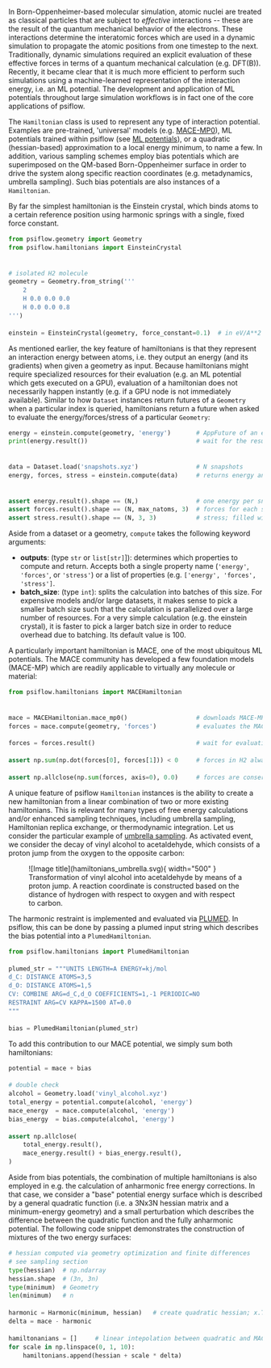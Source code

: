 In Born-Oppenheimer-based molecular simulation, atomic nuclei are treated as classical
particles that are subject to *effective* interactions -- these are the result of the quantum
mechanical behavior of the electrons. These interactions determine the interatomic forces
which are used in a dynamic simulation to propagate the atomic positions from one timestep
to the next.
Traditionally, dynamic simulations required an explicit evaluation of these effective
forces in terms of a quantum mechanical calculation (e.g. DFT(B)).
Recently, it became clear that it is much more efficient to perform such simulations
using a machine-learned representation of the interaction energy, i.e. an ML potential. 
The development and application of ML potentials throughout large simulation workflows is in
fact one of the core applications of psiflow.

The `Hamiltonian` class is used to represent any type of interaction potential.
Examples are pre-trained, 'universal' models (e.g. [MACE-MP0](https://arxiv.org/abs/2401.00096)),
ML potentials trained within psiflow (see [ML potentials](model.md)), or a quadratic
(hessian-based) approximation to a local energy minimum, to name a few.
In addition, various sampling schemes employ bias potentials which are superimposed on the
QM-based Born-Oppenheimer surface in order to drive the system
along specific reaction coordinates (e.g. metadynamics, umbrella sampling).
Such bias potentials are also instances of a `Hamiltonian`.

By far the simplest hamiltonian is the Einstein crystal, which binds atoms to a certain
reference position using harmonic springs with a single, fixed force constant.

```py
from psiflow.geometry import Geometry
from psiflow.hamiltonians import EinsteinCrystal


# isolated H2 molecule
geometry = Geometry.from_string('''
    2
    H 0.0 0.0 0.0
    H 0.0 0.0 0.8
''')

einstein = EinsteinCrystal(geometry, force_constant=0.1)  # in eV/A**2

```
As mentioned earlier, the key feature of hamiltonians is that they represent an interaction energy between atoms,
i.e. they output an energy (and its gradients) when given a geometry as input.
Because hamiltonians might require specialized resources for their evaluation (e.g. an ML
potential which gets executed on a GPU), evaluation of a hamiltonian does not necessarily
happen instantly (e.g. if a GPU node is not immediately available). Similar to how
`Dataset` instances return futures of a `Geometry` when a particular index is queried,
hamiltonians return a future when asked to evaluate the energy/forces/stress of a
particular `Geometry`:

```py
energy = einstein.compute(geometry, 'energy')       # AppFuture of an energy (np.ndarray with shape (1,))
print(energy.result())                              # wait for the result to complete, and print it (in eV)


data = Dataset.load('snapshots.xyz')                # N snapshots
energy, forces, stress = einstein.compute(data)     # returns energy and gradients for each snapshot in data


assert energy.result().shape == (N,)                # one energy per snapshot
assert forces.result().shape == (N, max_natoms, 3)  # forces for each snapshot, with padded natoms
assert stress.result().shape == (N, 3, 3)           # stress; filled with NaNs if not applicable
```
Aside from a dataset or a geometry, `compute` takes the following keyword arguments:

- **outputs**: (type `str` or `list[str]`]): determines which properties to compute and
  return. Accepts both a single property name (`'energy'`, `'forces'`, or `'stress'`) or a list
  of properties (e.g. `['energy', 'forces', 'stress']`.
- **batch_size**: (type `int`): splits the calculation into batches of this size. For
  expensive models and/or large datasets, it makes sense to pick a smaller batch size such
  that the calculation is parallelized over a large number of resources. For a very simple
  calculation (e.g. the einstein crystal), it is faster to pick a larger batch size in
  order to reduce overhead due to batching. Its default value is 100.

A particularly important hamiltonian is MACE, one of the most ubiquitous ML potentials.
The MACE community has developed a few foundation models (MACE-MP) which are readily applicable to
virtually any molecule or material:

```py
from psiflow.hamiltonians import MACEHamiltonian


mace = MACEHamiltonian.mace_mp0()                   # downloads MACE-MP0 from github
forces = mace.compute(geometry, 'forces')           # evaluates the MACE potential on the geometry

forces = forces.result()                            # wait for evaluation to complete and get actual value

assert np.sum(np.dot(forces[0], forces[1])) < 0     # forces in H2 always point opposite of each other

assert np.allclose(np.sum(forces, axis=0), 0.0)     # forces are conservative --> sum to [0, 0, 0]
```
A unique feature of psiflow `Hamiltonian` instances is the ability to create a new
hamiltonian from a linear combination of two or more existing hamiltonians.
This is relevant for many types of free energy calculations and/or enhanced sampling
techniques, including umbrella sampling, Hamiltonian replica exchange, or thermodynamic
integration.
Let us consider the particular example of [umbrella
sampling](https://wires.onlinelibrary.wiley.com/doi/10.1002/wcms.66).
As activated event, we consider the decay of vinyl alcohol to acetaldehyde,
which consists of a proton jump from the oxygen to the opposite carbon:

<figure markdown="span">
  ![Image title](hamiltonians_umbrella.svg){ width="500" }
  <figcaption>Transformation of vinyl alcohol into acetaldehyde by means of a proton jump.
      A reaction coordinate is constructed based on the distance of hydrogen with respect to
      oxygen and with respect to carbon. </figcaption>
</figure>

The harmonic restraint is implemented and evaluated via [PLUMED](https://www.plumed.org/).
In psiflow, this can be done by passing a plumed input string which describes the bias
potential into a `PlumedHamiltonian`.

```py
from psiflow.hamiltonians import PlumedHamiltonian

plumed_str = """UNITS LENGTH=A ENERGY=kj/mol
d_C: DISTANCE ATOMS=3,5
d_O: DISTANCE ATOMS=1,5
CV: COMBINE ARG=d_C,d_O COEFFICIENTS=1,-1 PERIODIC=NO
RESTRAINT ARG=CV KAPPA=1500 AT=0.0
"""

bias = PlumedHamiltonian(plumed_str)

```
To add this contribution to our MACE potential, we simply sum both hamiltonians:

```py
potential = mace + bias

# double check
alcohol = Geometry.load('vinyl_alcohol.xyz')
total_energy = potential.compute(alcohol, 'energy')
mace_energy  = mace.compute(alcohol, 'energy')
bias_energy  = bias.compute(alcohol, 'energy')

assert np.allclose(
    total_energy.result(),
    mace_energy.result() + bias_energy.result(),
)
```

Aside from bias potentials, the combination of multiple hamiltonians is also employed in
e.g. the calculation of anharmonic free energy corrections.
In that case, we consider a "base" potential energy surface which is described by a
general quadratic function (i.e. a 3Nx3N hessian matrix and a minimum-energy geometry)
and a small perturbation which describes the difference between the quadratic
function and the fully anharmonic potential.
The following code snippet demonstrates the construction of mixtures of the two energy
surfaces:
```py
# hessian computed via geometry optimization and finite differences
# see sampling section
type(hessian)  # np.ndarray
hessian.shape  # (3n, 3n)
type(minimum)  # Geometry
len(minimum)   # n

harmonic = Harmonic(minimum, hessian)   # create quadratic hessian; x.T @ H @ x / 2
delta = mace - harmonic

hamiltonanians = []     # linear intepolation between quadratic and MACE PES, in 10 steps
for scale in np.linspace(0, 1, 10):
    hamiltonians.append(hessian + scale * delta)

```
